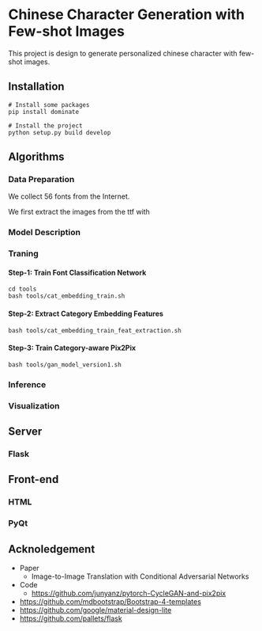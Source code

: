 # Chinese Character Generation with Few-shot Images

This project is design to generate personalized chinese character with few-shot images.

## Installation
```
# Install some packages
pip install dominate

# Install the project
python setup.py build develop  
```
## Algorithms
### Data Preparation
We collect 56 fonts from the Internet.

We first extract the images from the ttf with 
### Model Description
### Traning

#### Step-1: Train Font Classification Network
```
cd tools
bash tools/cat_embedding_train.sh
```
#### Step-2: Extract Category Embedding Features
```
bash tools/cat_embedding_train_feat_extraction.sh
```
#### Step-3: Train Category-aware Pix2Pix
```
bash tools/gan_model_version1.sh
```
### Inference
### Visualization


## Server
### Flask

## Front-end

### HTML
### PyQt

## Acknoledgement
- Paper
  - Image-to-Image Translation with Conditional Adversarial Networks
- Code
  - https://github.com/junyanz/pytorch-CycleGAN-and-pix2pix
- https://github.com/mdbootstrap/Bootstrap-4-templates
- https://github.com/google/material-design-lite
- https://github.com/pallets/flask

